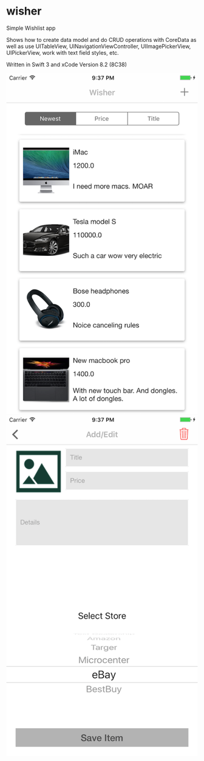 # wisher
Simple Wishlist app

Shows how to create data model and do CRUD operations with CoreData as well as use UITableView, UINavigationViewController, UIImagePickerView, UIPickerView, work with text field styles, etc.

Written in Swift 3 and xCode Version 8.2 (8C38)

![alt tag](https://raw.githubusercontent.com/epavlov/wisher/master/screenshot_1.PNG)
![alt tag](https://raw.githubusercontent.com/epavlov/wisher/master/screenshot_2.PNG)